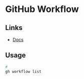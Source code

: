 # GitHub Workflow

## Links

- [Docs](https://cli.github.com/manual/gh_workflow)

## Usage

```sh
#
gh workflow list
```
